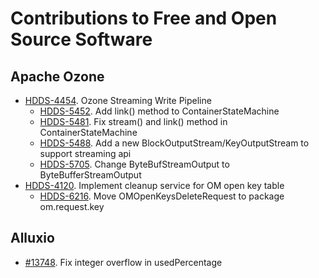 # Contributions to Free and Open Source Software

## Apache Ozone

* [HDDS-4454](https://issues.apache.org/jira/browse/HDDS-4454). Ozone Streaming Write Pipeline
  * [HDDS-5452](https://issues.apache.org/jira/browse/HDDS-5452). Add link() method to ContainerStateMachine
  * [HDDS-5481](https://issues.apache.org/jira/browse/HDDS-5481). Fix stream() and link() method in ContainerStateMachine
  * [HDDS-5488](https://issues.apache.org/jira/browse/HDDS-5488). Add a new BlockOutputStream/KeyOutputStream to support streaming api
  * [HDDS-5705](https://issues.apache.org/jira/browse/HDDS-5705). Change ByteBufStreamOutput to ByteBufferStreamOutput
* [HDDS-4120](https://issues.apache.org/jira/browse/HDDS-4120). Implement cleanup service for OM open key table
  * [HDDS-6216](https://issues.apache.org/jira/browse/HDDS-6216). Move OMOpenKeysDeleteRequest to package om.request.key

## Alluxio

* [#13748](https://github.com/Alluxio/alluxio/pull/13748). Fix integer overflow in usedPercentage
